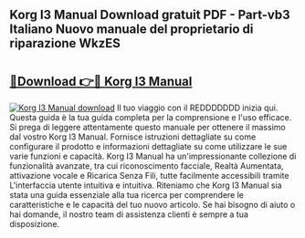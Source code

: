 ## Korg I3 Manual Download gratuit PDF - Part-vb3 Italiano Nuovo manuale del proprietario di riparazione WkzES

# <h2><a href="http://df9qr3x.blite.top/?on=Korg+I3+Manual">🔗Download 👉🔴 Korg I3 Manual</a></h2>

[![Korg I3 Manual download](https://i.imgur.com/lujVjoI.png)](http://df9qr3x.blite.top/?on=Korg+I3+Manual)
Il tuo viaggio con il REDDDDDDD inizia qui. Questa guida è la tua guida completa per la comprensione e l'uso efficace. Si prega di leggere attentamente questo manuale per ottenere il massimo dal vostro Korg I3 Manual. Fornisce istruzioni dettagliate su come configurare il prodotto e informazioni dettagliate su come utilizzare le sue varie funzioni e capacità. Korg I3 Manual ha un'impressionante collezione di funzionalità avanzate, tra cui riconoscimento facciale, Realtà Aumentata, attivazione vocale e Ricarica Senza Fili, tutte facilmente accessibili tramite L'interfaccia utente intuitiva e intuitiva. Riteniamo che Korg I3 Manual sia stata una guida essenziale alla tua ricerca per comprendere le caratteristiche e le capacità del tuo nuovo articolo. Se hai bisogno di aiuto o hai domande, il nostro team di assistenza clienti è sempre a tua disposizione.
